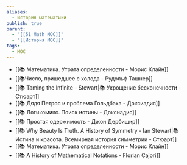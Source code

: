 ```yaml
---
aliases:
  - История математики
publish: true
parent:
  - "[[51 Math MOC]]"
  - "[[История MOC]]"
tags:
  - MOC
---
```



- [[📚 Математика. Утрата определенности - Морис Клайн]]
- [[📚Число, пришедшее с холода - Рудольф Ташнер]]
- [[📚 Taming the Infinite - Stewart|📚 Укрощение бесконечности - Стюарт]]
- [[📚 Дядя Петрос и проблема Гольдбаха - Доксиадис]]
- [[📚 Логикомикс. Поиск истины -  Доксиадис]]
- [[📚 Простая одержимость - Джон Дербишир]] 
- [[📚 Why Beauty Is Truth. A History of Symmetry - Ian Stewart|📚 Истина и красота. Всемирная история симметрии - Стюарт]]
- [[📚 Математика. Утрата определенности - Морис Клайн]]
- [[📚 A History of Mathematical Notations - Florian Cajori]]